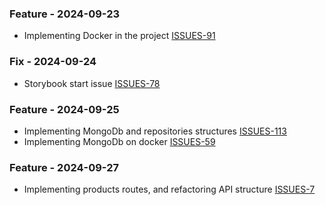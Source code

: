 ### Feature - 2024-09-23

- Implementing Docker in the project [ISSUES-91](https://github.com/jhanke00/next-product-site/issues/91)

### Fix - 2024-09-24

- Storybook start issue  [ISSUES-78](https://github.com/jhanke00/next-product-site/issues/78)

### Feature - 2024-09-25

- Implementing MongoDb and repositories structures [ISSUES-113](https://github.com/jhanke00/next-product-site/issues/113)
- Implementing MongoDb on docker [ISSUES-59](https://github.com/jhanke00/next-product-site/issues/59)

### Feature - 2024-09-27

-  Implementing products routes, and refactoring API structure [ISSUES-7](https://github.com/jhanke00/next-product-site/issues/7)
